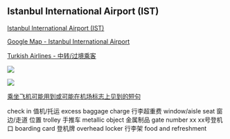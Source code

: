 
## Istanbul International Airport (IST)

[Istanbul International Airport (IST)](https://istanbul-international-airport.com/)

[Google Map - Istanbul International Airport](https://www.google.com/maps/place/Istanbul+Airport/@41.2646678,28.7192065,13.33z/data=!4m12!1m6!3m5!1s0x409ffff60abc95a9:0x380ce02cc824e506!2sIstanbul+Airport!8m2!3d41.259899!4d28.7427334!3m4!1s0x409ffff60abc95a9:0x380ce02cc824e506!8m2!3d41.259899!4d28.7427334)

[Turkish Airlines - 中转/过境乘客](https://www.turkishairlines.com/zh-int/any-questions/transfer-transit-passengers)

![](Pics/flight005.png)

![](Pics/flight006.png)

[乘坐飞机可能用到或可能在机场标志上见到的短句](https://zh.speaklanguages.com/%E8%8B%B1%E8%AF%AD/%E6%97%A5%E5%B8%B8%E7%94%A8%E8%AF%AD/%E4%B9%98%E9%A3%9E%E6%9C%BA)

check in 值机/托运
excess baggage charge 行李超重费
window/aisle seat 窗边/走道 位置
trolley 手推车
metallic object 金属制品
gate number xx xx号登机口
boarding card 登机牌
overhead locker 行李架
food and refreshment

